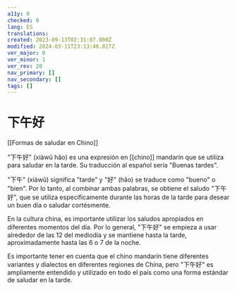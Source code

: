 ```yaml
---
a11y: 0
checked: 0
lang: ES
translations: 
created: 2023-09-13T02:31:07.000Z
modified: 2024-03-11T23:13:46.827Z
ver_major: 0
ver_minor: 1
ver_rev: 20
nav_primary: []
nav_secondary: []
tags: []
---
```

# 下午好

[[Formas de saludar en Chino]]

"下午好" (xiàwǔ hǎo) es una expresión en [[chino]] mandarín que se utiliza para saludar en la tarde. Su traducción al español sería "Buenas tardes".

"下午" (xiàwǔ) significa "tarde" y "好" (hǎo) se traduce como "bueno" o "bien". Por lo tanto, al combinar ambas palabras, se obtiene el saludo "下午好", que se utiliza específicamente durante las horas de la tarde para desear un buen día o saludar cortésmente.

En la cultura china, es importante utilizar los saludos apropiados en diferentes momentos del día. Por lo general, "下午好" se empieza a usar alrededor de las 12 del mediodía y se mantiene hasta la tarde, aproximadamente hasta las 6 o 7 de la noche.

Es importante tener en cuenta que el chino mandarín tiene diferentes variantes y dialectos en diferentes regiones de China, pero "下午好" es ampliamente entendido y utilizado en todo el país como una forma estándar de saludar en la tarde.